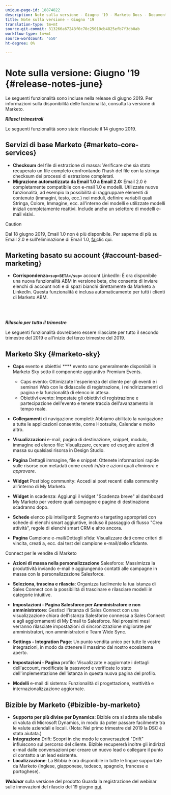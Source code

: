 ```yaml
---
unique-page-id: 18874822
description: Note sulla versione - Giugno '19 - Marketo Docs - Documentazione prodotto
title: Note sulla versione - Giugno '19
translation-type: tm+mt
source-git-commit: 313266a67243f0c70c25010cb4825efb7f3db0ab
workflow-type: tm+mt
source-wordcount: '650'
ht-degree: 0%

---
```



# Note sulla versione: Giugno &#39;19 {#release-notes-june}

Le seguenti funzionalità sono incluse nella release di giugno 2019. Per informazioni sulla disponibilità delle funzionalità, consulta la versione di Marketo.

***Rilasci trimestrali***

Le seguenti funzionalità sono state rilasciate il 14 giugno 2019.

## Servizi di base Marketo {#marketo-core-services}

* **Checksum** del file di estrazione di massa: Verificare che sia stato recuperato un file completo confrontando l&#39;hash del file con la stringa checksum dei processi di estrazione completati.
* **Migrazione automatizzata da Email 1.0 a Email 2.0:** Email 2.0 è completamente compatibile con e-mail 1.0 e modelli. Utilizzate nuove funzionalità, ad esempio la possibilità di raggruppare elementi di contenuto (immagini, testo, ecc.) nei moduli, definire variabili quali Stringa, Colore, Immagine, ecc. all&#39;interno dei modelli e utilizzate modelli iniziali completamente reattivi. Include anche un selettore di modelli e-mail visivi.

>[!CAUTION]
>
>Dal 18 giugno 2019, Email 1.0 non è più disponibile. Per saperne di più su Email 2.0 e sull&#39;eliminazione di Email 1.0, [fai](http://nation.marketo.com/docs/DOC-7038)clic qui.

## Marketing basato su account {#account-based-marketing}

* **Corrispondenza`<sup>BETA</sup>`** account LinkedIn: È ora disponibile una nuova funzionalità ABM in versione beta, che consente di inviare elenchi di account noti e di spazi bianchi direttamente da Marketo a LinkedIn. Questa funzionalità è inclusa automaticamente per tutti i clienti di Marketo ABM.

<br> 

***Rilascio per tutto il trimestre***

Le seguenti funzionalità dovrebbero essere rilasciate per tutto il secondo trimestre del 2019 e all&#39;inizio del terzo trimestre del 2019.

## Marketo Sky {#marketo-sky}

* **Caps** evento e obiettivi **** evento sono generalmente disponibili in Marketo Sky sotto il componente aggiuntivo Premium Events.

   * Caps evento: Ottimizzate l&#39;esperienza del cliente per gli eventi e i seminari Web con le didascalie di registrazione, i reindirizzamenti di pagina e la funzionalità di elenco in attesa.
   * Obiettivi evento: Impostate gli obiettivi di registrazione e partecipazione dell&#39;evento e tenete traccia dell&#39;avanzamento in tempo reale.

* **Collegamenti** di navigazione completi: Abbiamo abilitato la navigazione a tutte le applicazioni consentite, come Hootsuite, Calendar e molto altro.
* **Visualizzazioni** e-mail, pagina di destinazione, snippet, modulo, immagine ed elenco file: Visualizzare, cercare ed eseguire azioni di massa su qualsiasi risorsa in Design Studio.
* **Pagina** Dettagli immagine, file e snippet: Ottenete informazioni rapide sulle risorse con metadati come *creati in/da* e azioni quali *eliminare* e *approvare*.
* **Widget** Post blog community: Accedi ai post recenti dalla community all&#39;interno di My Marketo.
* **Widget** in scadenza: Aggiungi il widget &quot;Scadenza breve&quot; al dashboard My Marketo per vedere quali campagne e pagine di destinazione scadranno dopo.
* **Schede** elenco più intelligenti: Segmento e targeting appropriati con schede di elenchi smart aggiuntive, incluso il passaggio di flusso &quot;Crea attività&quot;, regole di elenchi smart CRM e altro ancora.
* **Pagina** Campione e-mail/Dettagli sfida: Visualizzare dati come criteri di vincita, creati a, ecc. dai test del campione e-mail/dello sfidante.

Connect per le vendite di Marketo

* **Azioni di massa nella personalizzazione** Salesforce: Massimizza la produttività inviando e-mail e aggiungendo contatti alle campagne in massa con la personalizzazione Salesforce.
* **Seleziona, trascina e rilascia**: Organizza facilmente la tua istanza di Sales Connect con la possibilità di trascinare e rilasciare modelli in categorie intuitive.
* **Impostazioni - Pagina Salesforce per Amministratore e non amministratore**: Gestisci l&#39;istanza di Sales Connect con una visualizzazione chiara dell&#39;istanza Salesforce connessa a Sales Connect e agli aggiornamenti di My Email to Salesforce. Nei prossimi mesi verranno rilasciate impostazioni di sincronizzazione migliorate per amministratori, non amministratori e Team Wide Sync.
* **Settings - Integration Page**: Un punto vendita unico per tutte le vostre integrazioni, in modo da ottenere il massimo dal nostro ecosistema aperto.
* **Impostazioni - Pagina** profilo: Visualizzate e aggiornate i dettagli dell&#39;account, modificate la password e verificate lo stato dell&#39;implementazione dell&#39;istanza in questa nuova pagina del profilo.

* **Modelli** e-mail di sistema: Funzionalità di progettazione, reattività e internazionalizzazione aggiornate.

## Bizible by Marketo {#bizible-by-marketo}

* **Supporto per più divise per Dynamics**: Bizible ora si adatta alle tabelle di valuta di Microsoft Dynamics, in modo da poter passare facilmente tra le valute aziendali e locali. (Nota: Nel primo trimestre del 2019 la DSC è stata aiutata.)
* **Integrazione** Drift: Scopri in che modo le conversazioni &quot;Drift&quot; influiscono sul percorso del cliente. Bizible recupererà inoltre gli indirizzi e-mail dalle conversazioni per creare un nuovo lead o collegare il punto di contatto a un lead esistente.
* **Localizzazione**: La Bibbia è ora disponibile in tutte le lingue supportate da Marketo (inglese, giapponese, tedesco, spagnolo, francese e portoghese).

***Webinar*** sulla versione del prodotto Guarda la registrazione del webinar sulle innovazioni del rilascio del 19 giugno [qui](https://engage.marketo.com/Marketo-June-Product-Release-2019-On-Demand.html).
